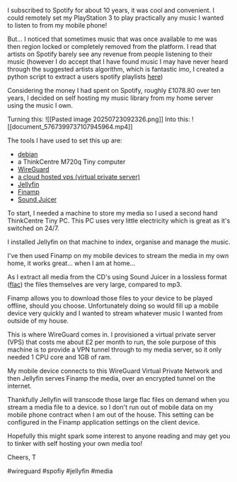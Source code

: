 I subscribed to Spotify for about 10 years, it was cool and convenient. I could remotely set my PlayStation 3 to play practically any music I wanted to listen to from my mobile phone!

But... I noticed that sometimes music that was once available to me was then region locked or completely removed from the platform. I read that artists on Spotify barely see any revenue from people listening to their music (however I do accept that I have found music I may have never heard through the suggested artists algorithm, which is fantastic imo, I created a python script to extract a users spotify playlists [here](https://github.com/albertoNilWisdom/spotify_playlist_tracks_to_CSV/blob/main/spotify_track_listing.py))

Considering the money I had spent on Spotify, roughly £1078.80 over ten years, I decided on self hosting my music library from my home server using the music I own.

Turning this:
![[Pasted image 20250723092326.png]]
Into this:
![[document_5767399737107945964.mp4]]

The tools I have used to set this up are:
- [debian](https://www.debian.org/)
- a ThinkCentre M720q Tiny computer
- [WireGuard](https://en.wikipedia.org/wiki/WireGuard)
- [a cloud hosted vps (virtual private server)](https://en.wikipedia.org/wiki/Virtual_private_server)
- [Jellyfin](https://jellyfin.org/)
- [Finamp](https://github.com/jmshrv/finamp)
- [Sound Juicer](https://en.wikipedia.org/wiki/Sound_Juicer)

To start, I needed a machine to store my media so I used a second hand ThinkCentre Tiny PC. This PC uses very little electricity which is great as it's switched on 24/7.

I installed Jellyfin on that machine to index, organise and manage the music. 

I've then used Finamp on my mobile devices to stream the media in my own home, it works great... when I am at home... 

As I extract all media from the CD's using Sound Juicer in a lossless format ([flac](https://en.wikipedia.org/wiki/FLAC)) the files themselves are very large, compared to mp3. 

Finamp allows you to download those files to your device to be played offline, should you choose. Unfortunately doing so would fill up a mobile device very quickly and I wanted to stream whatever music I wanted from outside of my house. 

This is where WireGuard comes in. I provisioned a virtual private server (VPS) that costs me about £2 per month to run, the sole purpose of this machine is to provide a VPN tunnel through to my media server, so it only needed 1 CPU core and 1GB of ram.

My mobile device connects to this WireGuard Virtual Private Network and then Jellyfin serves Finamp the media, over an encrypted tunnel on the internet.

Thankfully Jellyfin will transcode those large flac files on demand when you stream a media file to a device. so I don't run out of mobile data on my mobile phone contract when I am out of the house. This setting can be configured in the Finamp application settings on the client device.

Hopefully this might spark some interest to anyone reading and may get you to tinker with self hosting your own media too!

Cheers,
T

#wireguard #spofiy #jellyfin #media